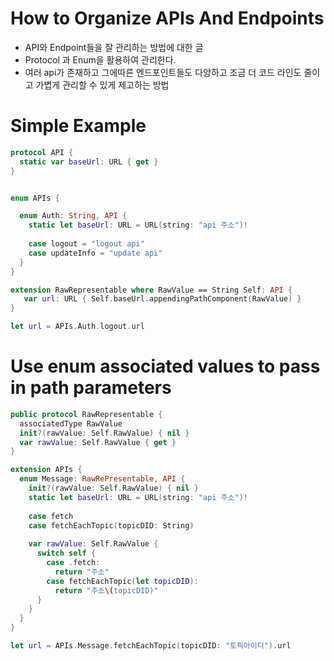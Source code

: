 # How to Organize APIs And Endpoints 
  - API와 Endpoint들을 잘 관리하는 방법에 대한 글
  - Protocol 과 Enum을 활용하여 관리한다. 
  - 여러 api가 존재하고 그에따른 엔드포인트들도 다양하고 조금 더 코드 라인도 줄이고 가볍게 관리할 수 있게 제고하는 방법


# Simple Example

  ```swift
  protocol API {
    static var baseUrl: URL { get }
  } 
  
  
  enum APIs {
  
    enum Auth: String, API {
      static let baseUrl: URL = URL(string: "api 주소")!
      
      case logout = "logout api"
      case updateInfo = "update api"
    }
  }
  
  extension RawRepresentable where RawValue == String Self: API {
     var url: URL { Self.baseUrl.appendingPathComponent(RawValue) }
  }
  
  let url = APIs.Auth.logout.url
  
  ```
  
# Use enum associated values to pass in path parameters
  ```swift
  public protocol RawRepresentable {
    associatedType RawValue
    init?(rawValue: Self.RawValue) { nil }
    var rawValue: Self.RawValue { get }
  }
  
  extension APIs {
    enum Message: RawRePresentable, API {
      init?(rawValue: Self.RawValue) { nil }
      static let baseUrl: URL = URL(string: "api 주소")!
      
      case fetch
      case fetchEachTopic(topicDID: String)
      
      var rawValue: Self.RawValue {
        switch self {
          case .fetch:
            return "주소"
          case fetchEachTopic(let topicDID):
            return "주소\(topicDID)"
        }
      }
    }
  }
  
  let url = APIs.Message.fetchEachTopic(topicDID: "토픽아이디").url
  ```
